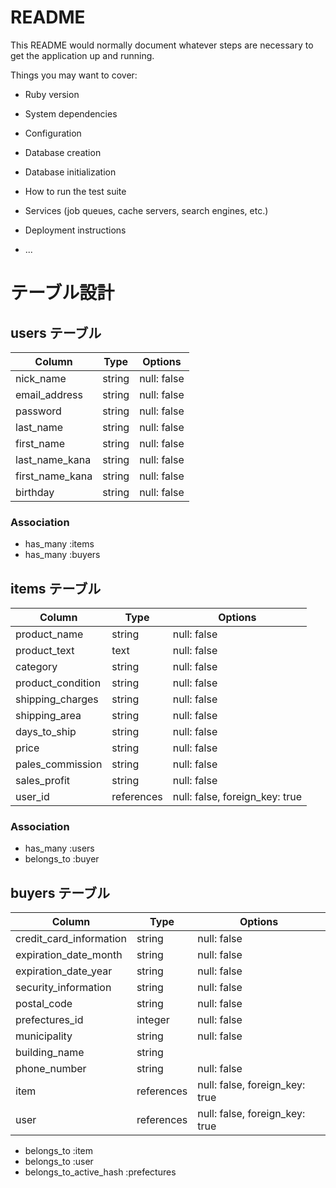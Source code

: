 # README

This README would normally document whatever steps are necessary to get the
application up and running.

Things you may want to cover:

* Ruby version

* System dependencies

* Configuration

* Database creation

* Database initialization

* How to run the test suite

* Services (job queues, cache servers, search engines, etc.)

* Deployment instructions

* ...

# テーブル設計
## users テーブル

| Column         | Type   | Options     |
| ---------------| ------ | ----------- |
| nick_name      | string | null: false |
| email_address  | string | null: false |
| password       | string | null: false |
| last_name      | string | null: false |
| first_name     | string | null: false |
| last_name_kana | string | null: false |
| first_name_kana| string | null: false |
| birthday       | string | null: false |



### Association

- has_many :items
- has_many :buyers

## items テーブル

| Column           | Type       | Options     |
| -----------------| -----------| ----------- |
| product_name     | string     | null: false |
| product_text     | text       | null: false |
| category         | string     | null: false |
| product_condition| string     | null: false |
| shipping_charges | string     | null: false |
| shipping_area    | string     | null: false |
| days_to_ship     | string     | null: false |
| price            | string     | null: false |
| pales_commission | string     | null: false |
| sales_profit     | string     | null: false |
| user_id          | references | null: false, foreign_key: true |

### Association

- has_many :users
- belongs_to :buyer

## buyers テーブル

| Column                 | Type       | Options     |
| -----------------------| -----------| ----------- |
| credit_card_information| string     | null: false |
| expiration_date_month  | string     | null: false |
| expiration_date_year   | string     | null: false |
| security_information   | string     | null: false |
| postal_code            | string     | null: false |
| prefectures_id         | integer    | null: false |
| municipality           | string     | null: false |
| building_name          | string     |             |
| phone_number           | string     | null: false |
| item                   | references | null: false, foreign_key: true |
| user                   | references | null: false, foreign_key: true |

- belongs_to :item
- belongs_to :user
- belongs_to_active_hash :prefectures